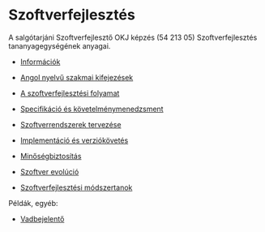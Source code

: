 # Szoftverfejlesztés
	
A salgótarjáni Szoftverfejlesztő OKJ képzés (54 213 05) Szoftverfejlesztés tananyagegységének anyagai.

- [Információk](info.md)
- [Angol nyelvű szakmai kifejezések](angol-nyelvu-szakmai-kifejezesek.md)

- [A szoftverfejlesztési folyamat](a-szoftverfejlesztesi-folyamat.md)
- [Specifikáció és követelménymenedzsment](specifikácio-es-kovetelmenymenedzsment.md)
- [Szoftverrendszerek tervezése](tervezes.md)
- [Implementáció és verziókövetés](implementacio.md)
- [Minőségbiztosítás](teszteles.md)
- [Szoftver evolúció](evolucio.md)
- [Szoftverfejlesztési módszertanok](szoftverfejlesztesi-modszertanok.md)

Példák, egyéb:

- [Vadbejelentő](vadbejelento.md)
